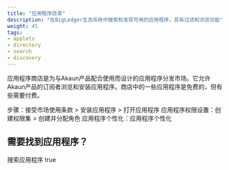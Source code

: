 ```yaml
---
title: "应用程序目录"
description: "在BigLedger生态系统中搜索和发现可用的应用程序，具有过滤和浏览功能"
weight: 45
tags:
- applets
- directory
- search
- discovery
---
```

应用程序商店是为与Akaun产品配合使用而设计的应用程序分发市场。它允许Akaun产品的订阅者浏览和安装应用程序。商店中的一些应用程序是免费的，但有些需要付费。

步骤：接受市场使用条款 > 安装应用程序 > 打开应用程序
应用程序权限设置：创建权限集 > 创建并分配角色
应用程序个性化：应用程序个性化

## 需要找到应用程序？
搜索应用程序
true